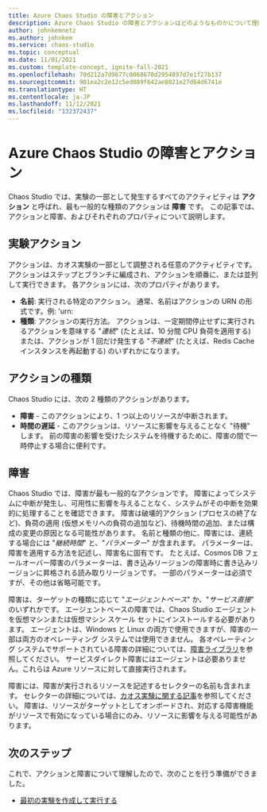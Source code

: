 ```yaml
---
title: Azure Chaos Studio の障害とアクション
description: Azure Chaos Studio の障害とアクションはどのようなものかについて理解します。 障害とアクションの違い 障害を定義する方法
author: johnkemnetz
ms.author: johnkem
ms.service: chaos-studio
ms.topic: conceptual
ms.date: 11/01/2021
ms.custom: template-concept, ignite-fall-2021
ms.openlocfilehash: 70d212a7d9677c0068670d2954897d7e1f27b137
ms.sourcegitcommit: 901ea2c2e12c5ed009f642ae8021e27d64d6741e
ms.translationtype: HT
ms.contentlocale: ja-JP
ms.lasthandoff: 11/12/2021
ms.locfileid: "132372437"
---
```

# <a name="faults-and-actions-in-azure-chaos-studio"></a>Azure Chaos Studio の障害とアクション

Chaos Studio では、実験の一部として発生するすべてのアクティビティは **アクション** と呼ばれ、最も一般的な種類のアクションは **障害** です。 この記事では、アクションと障害、およびそれぞれのプロパティについて説明します。

## <a name="experiment-actions"></a>実験アクション

アクションは、カオス実験の一部として調整される任意のアクティビティです。 アクションはステップとブランチに編成され、アクションを順番に、または並列して実行できます。 各アクションには、次のプロパティがあります。
* **名前**: 実行される特定のアクション。 通常、名前はアクションの URN の形式です。例: 'urn:
* **種類**: アクションの実行方法。 アクションは、一定期間停止せずに実行されるアクションを意味する "*連続*" (たとえば、10 分間 CPU 負荷を適用する) または、アクションが 1 回だけ発生する "*不連続*" (たとえば、Redis Cache インスタンスを再起動する) のいずれかになります。

## <a name="types-of-actions"></a>アクションの種類

Chaos Studio には、次の 2 種類のアクションがあります。
- **障害** - このアクションにより、1 つ以上のリソースが中断されます。
- **時間の遅延** - このアクションは、リソースに影響を与えることなく "待機" します。 前の障害の影響を受けたシステムを待機するために、障害の間で一時停止する場合に便利です。

## <a name="faults"></a>障害

Chaos Studio では、障害が最も一般的なアクションです。 障害によってシステムに中断が発生し、可用性に影響を与えることなく、システムがその中断を効果的に処理することを確認できます。 障害は破壊的アクション (プロセスの終了など)、負荷の適用 (仮想メモリへの負荷の追加など)、待機時間の追加、または構成の変更の原因となる可能性があります。 名前と種類の他に、障害には、連続する場合には "*継続時間*" と、"*パラメーター*" が含まれます。 パラメーターは、障害を適用する方法を記述し、障害名に固有です。 たとえば、Cosmos DB フェールオーバー障害のパラメーターは、書き込みリージョンの障害時に書き込みリージョンに昇格される読み取りリージョンです。 一部のパラメーターは必須ですが、その他は省略可能です。

障害は、ターゲットの種類に応じて "*エージェントベース*" か、"*サービス直接*" のいずれかです。 エージェントベースの障害では、Chaos Studio エージェントを仮想マシンまたは仮想マシン スケール セットにインストールする必要があります。 エージェントは、Windows と Linux の両方で使用できますが、障害の一部は両方のオペレーティング システムでは使用できません。 各オペレーティング システムでサポートされている障害の詳細については、[障害ライブラリ](chaos-studio-fault-library.md)を参照してください。 サービスダイレクト障害にはエージェントは必要ありません。これらは Azure リソースに対して直接実行されます。

障害には、障害が実行されるリソースを記述するセレクターの名前も含まれます。 セレクターの詳細については、[カオス実験に関する記事](chaos-studio-chaos-experiments.md)を参照してください。 障害は、リソースがターゲットとしてオンボードされ、対応する障害機能がリソースで有効になっている場合にのみ、リソースに影響を与える可能性があります。

## <a name="next-steps"></a>次のステップ
これで、アクションと障害について理解したので、次のことを行う準備ができました。
- [最初の実験を作成して実行する](chaos-studio-tutorial-service-direct-portal.md)
